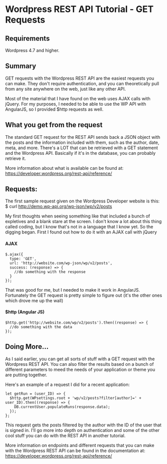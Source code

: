 # Wordpress REST API Tutorial - GET Requests

## Requirements
Wordpress 4.7 and higher.

## Summary
GET requests with the Wordpress REST API are the easiest requests you can make.  They don't require authentication, and you can theoretically pull from any site anywhere on the web, just like any other API.  

Most of the material that I have found on the web uses AJAX calls with jQuery.  For my purposes, I needed to be able to use the WP API with AngularJS, so I provided $http requests as well.

## What you get from the request
The standard GET request for the REST API sends back a JSON object with the posts and the information included with them, such as the author, date, meta, and more.  There's a LOT that can be retrieved with a GET statement and the Wordpress API.  Basically if it's in the database, you can probably retrieve it.

More information about what is available can be found at:
https://developer.wordpress.org/rest-api/reference/

## Requests:
The first sample request given on the Wordpress Developer website is this:
$ curl http://demo.wp-api.org/wp-json/wp/v2/posts

My first thoughts when seeing something like that included a bunch of expletives and a blank stare at the screen.  I don't know a lot about this thing called coding, but I know that's not in a language that I know yet.  So the digging began.  First I found out how to do it with an AJAX call with jQuery


#### AJAX

```
$.ajax({
  type: 'GET',
  url: 'http://website.com/wp-json/wp/v2/posts',
  success: (response) => {
    //do something with the response
  }
});
```

That was good for me, but I needed to make it work in AngularJS.  Fortunately the GET request is pretty simple to figure out (it's the other ones which drove me up the wall)

#### $http (Angular JS)

```
$http.get('http://website.com/wp/v2/posts').then((response) => {
  //do something with the data
});
```

## Doing More...
As I said earlier, you can get all sorts of stuff with a GET request with the Wordpress REST API.  You can also filter the results based on a bunch of different parameters to meed the needs of your application or theme you are putting together.  

Here's an example of a request I did for a recent application:

```
let getRun = (user_ID) => {
  $http.get(WPsettings.root + 'wp/v2/posts?filter[author]=' + user_ID).then((response) => {
    DB.currentUser.populateRuns(response.data);
  });
};
```

This request gets the posts filtered by the author with the ID of the user that is signed in.  I'll go more into depth on authentication and some of the other cool stuff you can do with the REST API in another tutorial.  

More information on endpoints and different requests that you can make with the Wordpress REST API can be found in the documentation at:
https://developer.wordpress.org/rest-api/reference/
